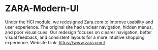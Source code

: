 # ZARA-Modern-UI
Under the HCI module, we redesigned Zara.com to improve usability and user experience. The original site had unclear navigation, hidden menus, and poor visual cues. Our redesign focuses on clearer navigation, better visual feedback, and consistent layouts for a more intuitive shopping experience.
Website Link: https://www.zara.com/  
